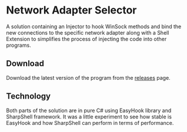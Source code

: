 # Network Adapter Selector
A solution containing an Injector to hook WinSock methods and bind the new connections to the specific network adapter along with a Shell Extension to simplifies the process of injecting the code into other programs.

## Download
Download the latest version of the program from the [releases](https://github.com/falahati/NetworkAdapterSelector/releases/latest) page.

## Technology
Both parts of the solution are in pure C# using EasyHook library and SharpShell framework. It was a little experiment to see how stable is EasyHook and how SharpShell can perform in terms of performance.